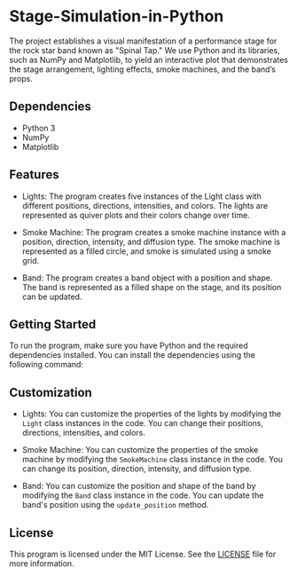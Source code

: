 # Stage-Simulation-in-Python
The project establishes a visual manifestation of a performance stage for the rock star band known as "Spinal Tap." We use Python and its libraries, such as NumPy and Matplotlib, to yield an interactive plot that demonstrates the stage arrangement, lighting effects, smoke machines, and the band’s props.

## Dependencies
- Python 3
- NumPy
- Matplotlib

## Features
- Lights: The program creates five instances of the Light class with different positions, directions, intensities, and colors. The lights are represented as quiver plots and their colors change over time.

- Smoke Machine: The program creates a smoke machine instance with a position, direction, intensity, and diffusion type. The smoke machine is represented as a filled circle, and smoke is simulated using a smoke grid.

- Band: The program creates a band object with a position and shape. The band is represented as a filled shape on the stage, and its position can be updated.

## Getting Started
To run the program, make sure you have Python and the required dependencies installed. You can install the dependencies using the following command:

## Customization
- Lights: You can customize the properties of the lights by modifying the `Light` class instances in the code. You can change their positions, directions, intensities, and colors.

- Smoke Machine: You can customize the properties of the smoke machine by modifying the `SmokeMachine` class instance in the code. You can change its position, direction, intensity, and diffusion type.

- Band: You can customize the position and shape of the band by modifying the `Band` class instance in the code. You can update the band's position using the `update_position` method.

## License
This program is licensed under the MIT License. See the [LICENSE](LICENSE) file for more information.
